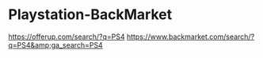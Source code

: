 # Playstation-BackMarket
https://offerup.com/search/?q=PS4 https://www.backmarket.com/search/?q=PS4&amp;ga_search=PS4
